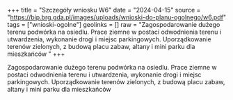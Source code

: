 +++
title = "Szczegóły wniosku W6"
date = "2024-04-15"
source = "https://bip.brg.gda.pl/images/uploads/wnioski-do-planu-ogolnego/w6.pdf"
tags = ["wnioski-ogolne"]
geolinks = []
raw = "Zagospodarowanie dużego terenu podwórka na osiedlu. Prace ziemne w postaci odwodnienia terenu i utwardzenia, wykonanie drogi i miejsc parkingowych. Uporządkowanie terenów zielonych, z budową placu zabaw, altany i mini parku dla mieszkańców "
+++

Zagospodarowanie dużego terenu podwórka na osiedlu. Prace ziemne w postaci
odwodnienia terenu i utwardzenia, wykonanie drogi i miejsc parkingowych. Uporządkowanie
terenów zielonych, z budową placu zabaw, altany i mini parku dla mieszkańców



